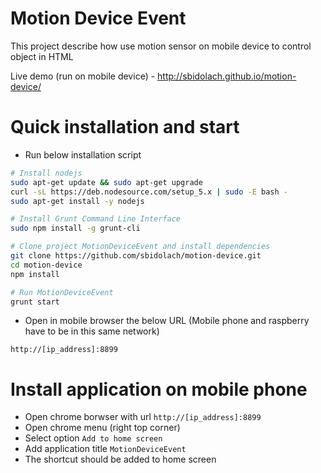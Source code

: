 # Motion Device Event

This project describe how use motion sensor on mobile device to control object in HTML

Live demo (run on mobile device) - http://sbidolach.github.io/motion-device/

# Quick installation and start

* Run below installation script

```bash
# Install nodejs
sudo apt-get update && sudo apt-get upgrade
curl -sL https://deb.nodesource.com/setup_5.x | sudo -E bash -
sudo apt-get install -y nodejs

# Install Grunt Command Line Interface
sudo npm install -g grunt-cli

# Clone project MotionDeviceEvent and install dependencies
git clone https://github.com/sbidolach/motion-device.git
cd motion-device
npm install

# Run MotionDeviceEvent
grunt start
```

* Open in mobile browser the below URL (Mobile phone and raspberry have to be in this same network)

```
http://[ip_address]:8899
```

# Install application on mobile phone

* Open chrome borwser with url `http://[ip_address]:8899`
* Open chrome menu (right top corner)
* Select option `Add to home screen`
* Add application title `MotionDeviceEvent`
* The shortcut should be added to home screen
